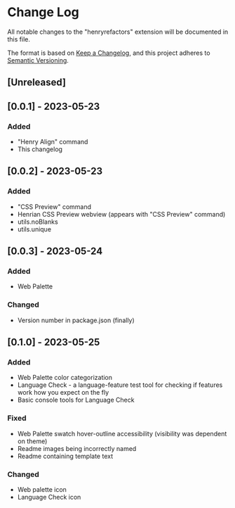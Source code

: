 # Change Log

All notable changes to the "henryrefactors" extension will be documented in this file.

The format is based on [Keep a Changelog](https://keepachangelog.com/en/1.0.0/),
and this project adheres to [Semantic Versioning](https://semver.org/spec/v2.0.0.html).

## [Unreleased]

## [0.0.1] - 2023-05-23

### Added

- "Henry Align" command
- This changelog

## [0.0.2] - 2023-05-23

### Added

- "CSS Preview" command
- Henrian CSS Preview webview (appears with "CSS Preview" command)
- utils.noBlanks
- utils.unique

## [0.0.3] - 2023-05-24

### Added

- Web Palette

### Changed

- Version number in package.json (finally)

## [0.1.0] - 2023-05-25

### Added

- Web Palette color categorization
- Language Check - a language-feature test tool for checking if features work how you expect on the fly
- Basic console tools for Language Check

### Fixed

- Web Palette swatch hover-outline accessibility (visibility was dependent on theme)
- Readme images being incorrectly named
- Readme containing template text

### Changed

- Web palette icon
- Language Check icon

